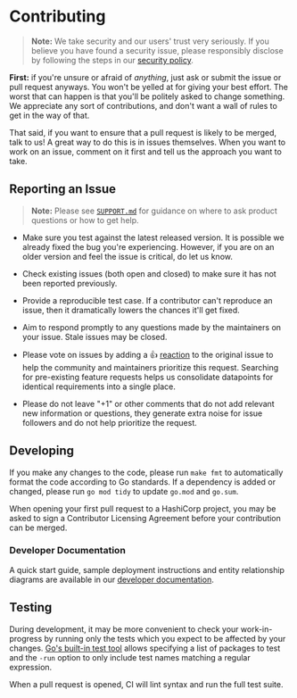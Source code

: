 # Contributing

> **Note:** We take security and our users' trust very seriously.
> If you believe you have found a security issue, please responsibly
> disclose by following the steps in our [security policy](https://github.com/hashicorp/consul-api-gateway/security/policy).

**First:** if you're unsure or afraid of _anything_, just ask or submit the
issue or pull request anyways. You won't be yelled at for giving your best
effort. The worst that can happen is that you'll be politely asked to change
something. We appreciate any sort of contributions, and don't want a wall of
rules to get in the way of that.

That said, if you want to ensure that a pull request is likely to be merged, 
talk to us! A great way to do this is in issues themselves. When you want to 
work on an issue, comment on it first and tell us the approach you want to take.

## Reporting an Issue

> **Note:** Please see [`SUPPORT.md`](./SUPPORT.md) for guidance on where to 
> ask product questions or how to get help.

* Make sure you test against the latest released version. It is possible we 
already fixed the bug you're experiencing. However, if you are on an older 
version and feel the issue is critical, do let us know.

* Check existing issues (both open and closed) to make sure it has not been 
reported previously.

* Provide a reproducible test case. If a contributor can't reproduce an issue, 
then it dramatically lowers the chances it'll get fixed.

* Aim to respond promptly to any questions made by the maintainers on your 
issue. Stale issues may be closed.

* Please vote on issues by adding a 👍 [reaction](https://blog.github.com/2016-03-10-add-reactions-to-pull-requests-issues-and-comments/) to the original issue to help the community and maintainers prioritize this request. Searching for pre-existing feature requests helps us consolidate datapoints for identical requirements into a single place.

* Please do not leave "+1" or other comments that do not add relevant new information or questions, they generate extra noise for issue followers and do not help prioritize the request.

## Developing

If you make any changes to the code, please run `make fmt` to automatically format the code according to Go standards.
If a dependency is added or changed, please run `go mod tidy` to update `go.mod` and `go.sum`.

When opening your first pull request to a HashiCorp project, you may be asked to sign a Contributor Licensing Agreement before your contribution can be merged.

### Developer Documentation

A quick start guide, sample deployment instructions and entity relationship diagrams are available in our [developer documentation](../dev/docs).

## Testing

During development, it may be more convenient to check your work-in-progress by running only the tests which you expect to be affected by your changes.
[Go's built-in test tool](https://golang.org/pkg/cmd/go/internal/test/) allows specifying a list of packages to test and the `-run` option to only include test names matching a regular expression.

When a pull request is opened, CI will lint syntax and run the full test suite.
